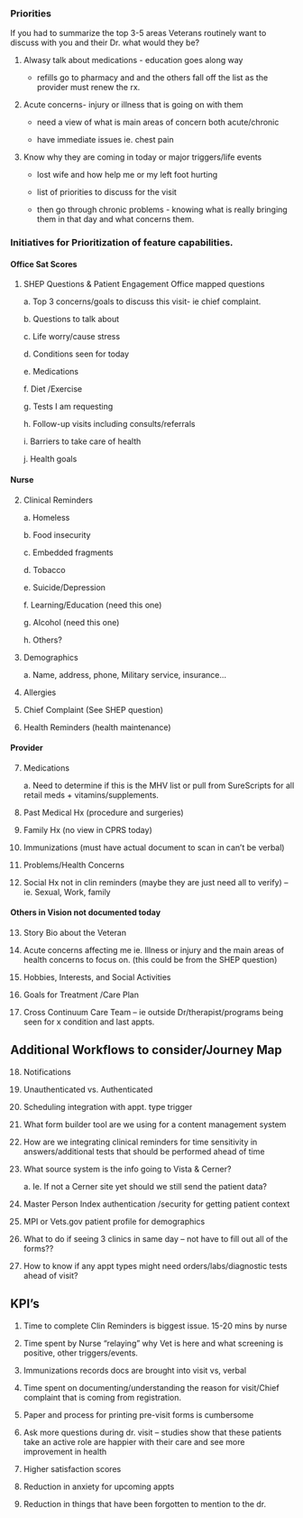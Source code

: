 
### Priorities

If you had to summarize the top 3-5 areas Veterans routinely want to discuss with you and their Dr. what would they be?

1.  Alwasy talk about medications - education goes along way

	- refills go to pharmacy and and the others fall off the list as the provider must renew the rx. 

2.  Acute concerns- injury or illness that is going on with them

	- need a view of what is main areas of concern both acute/chronic

	- have immediate issues ie. chest pain

3.  Know why they are coming in today or major triggers/life events

	- lost wife and how help me or my left foot hurting

	- list of priorities to discuss for the visit

	- then go through chronic problems - knowing what is really bringing them in that day and what concerns them.


### Initiatives for Prioritization of feature capabilities.

#### Office Sat Scores

1.  SHEP Questions & Patient Engagement Office mapped questions

	a.  Top 3 concerns/goals to discuss this visit- ie chief complaint.

	b.  Questions to talk about

	c.  Life worry/cause stress

	d.  Conditions seen for today

	e.  Medications

	f.  Diet /Exercise

	g.  Tests I am requesting

	h.  Follow-up visits including consults/referrals

	i.  Barriers to take care of health

	j.  Health goals

#### Nurse

2.  Clinical Reminders

	a.  Homeless

	b.  Food insecurity

	c.  Embedded fragments

	d.  Tobacco

	e.  Suicide/Depression

	f.  Learning/Education (need this one)

	g.  Alcohol (need this one)

	h.  Others?

3.  Demographics

	a.  Name, address, phone, Military service, insurance…

4.  Allergies

5.  Chief Complaint (See SHEP question)

6.  Health Reminders (health maintenance)

#### Provider

7.  Medications

	a.  Need to determine if this is the MHV list or pull from SureScripts for all retail meds + vitamins/supplements.

8.  Past Medical Hx (procedure and surgeries)

9.  Family Hx (no view in CPRS today)

10.  Immunizations (must have actual document to scan in can’t be verbal)

11.  Problems/Health Concerns

12.  Social Hx not in clin reminders (maybe they are just need all to verify) – ie. Sexual, Work, family

#### Others in Vision not documented today

13.  Story Bio about the Veteran

14.  Acute concerns affecting me ie. Illness or injury and the main areas of health concerns to focus on. (this could be from the SHEP question)

15.  Hobbies, Interests, and Social Activities

16.  Goals for Treatment /Care Plan

17.  Cross Continuum Care Team – ie outside Dr/therapist/programs being seen for x condition and last appts.

## Additional Workflows to consider/Journey Map

18.  Notifications

19.  Unauthenticated vs. Authenticated

20.  Scheduling integration with appt. type trigger

21.  What form builder tool are we using for a content management system

22.  How are we integrating clinical reminders for time sensitivity in answers/additional tests that should be performed ahead of time

23.  What source system is the info going to Vista & Cerner?

		a.  Ie. If not a Cerner site yet should we still send the patient data?

24.  Master Person Index authentication /security for getting patient context

25.  MPI or Vets.gov patient profile for demographics

26.  What to do if seeing 3 clinics in same day – not have to fill out all of the forms??

27.  How to know if any appt types might need orders/labs/diagnostic tests ahead of visit?

## KPI’s

1.  Time to complete Clin Reminders is biggest issue. 15-20 mins by nurse

2.  Time spent by Nurse “relaying” why Vet is here and what screening is positive, other triggers/events.

3.  Immunizations records docs are brought into visit vs, verbal

4.  Time spent on documenting/understanding the reason for visit/Chief complaint that is coming from registration.

5.  Paper and process for printing pre-visit forms is cumbersome

6.  Ask more questions during dr. visit – studies show that these patients take an active role are happier with their care and see more improvement in health

7.  Higher satisfaction scores

8.  Reduction in anxiety for upcoming appts

9.  Reduction in things that have been forgotten to mention to the dr.
